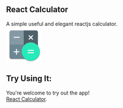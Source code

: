 ## React Calculator


A simple useful and elegant reactjs calculator.<br />
<img src="Calculator-icon.png" />



## Try Using It:


You're welcome to try out the app!<br />
[React Calculator](https://ufdng.csb.app/).

